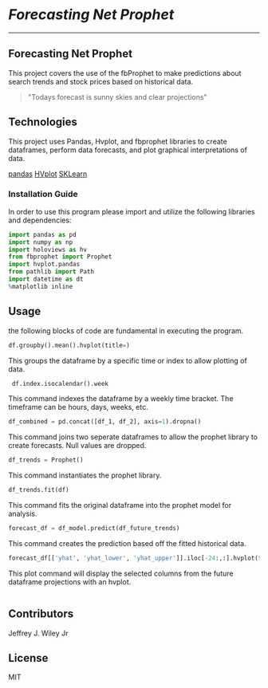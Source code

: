 # *Forecasting Net Prophet*
---

## Forecasting Net Prophet
This project covers the use of the fbProphet to make predictions about search trends and stock prices based on historical data. 

>"Todays forecast is sunny skies and clear projections"

## Technologies 

This project uses Pandas, Hvplot, and fbprophet libraries to create dataframes, perform data forecasts, and plot graphical interpretations of data. 

[pandas](https://github.com/pandas-dev/pandas)
[HVplot](https://github.com/holoviz/hvplot)
[SKLearn](https://github.com/facebook/prophet)

### Installation Guide

In order to use this program please import and utilize the following libraries and dependencies: 

```python
import pandas as pd
import numpy as np
import holoviews as hv
from fbprophet import Prophet
import hvplot.pandas
from pathlib import Path
import datetime as dt
%matplotlib inline
```

## Usage 
the following blocks of code are fundamental in executing the program. 

```python 
df.groupby().mean().hvplot(title=)
```
This groups the dataframe by a specific time or index to allow plotting of data. 
```python
 df.index.isocalendar().week
```
This command indexes the dataframe by a weekly time bracket. The timeframe can be hours, days, weeks, etc.   
```python
df_combined = pd.concat([df_1, df_2], axis=1).dropna()
```
This command joins two seperate dataframes to allow the prophet library to create forecasts. Null values are dropped.  

```python
df_trends = Prophet()
```
This command instantiates the prophet library. 

```python
df_trends.fit(df)
```
This command fits the original dataframe into the prophet model for analysis. 

```python
forecast_df = df_model.predict(df_future_trends)
```
This command creates the prediction based off the fitted historical data. 

```python
forecast_df[['yhat', 'yhat_lower', 'yhat_upper']].iloc[-24:,:].hvplot(title="")
```

This plot command will display the selected columns from the future dataframe projections with an hvplot. 


![<alt text>](https://i.postimg.cc/XJdLvBcG/Screen-Shot-2022-07-03-at-11-45-15-AM.png)

## Contributors

Jeffrey J. Wiley Jr

## License

MIT


